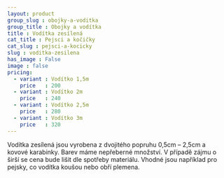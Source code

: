 ```yaml
---
layout: product
group_slug : obojky-a-voditka
group_title : Obojky a vodítka
title : Vodítka zesílená
cat_title : Pejsci a kočičky
cat_slug : pejsci-a-kocicky
slug : voditka-zesilena
has_image : False
image : false
pricing:
  - variant : Vodítko 1,5m
    price   : 200
  - variant : Vodítko 2m
    price   : 240
  - variant : Vodítko 2,5m
    price   : 280
  - variant : Vodítko 3m
    price   : 320
---
```


Vodítka zesílená jsou vyrobena z dvojitého popruhu 0,5cm – 2,5cm a kovové karabinky. Barev máme nepřeberné množství. V případě zájmu o širší se cena bude lišit dle spotřeby materiálu. Vhodné jsou například pro pejsky, co vodítka koušou nebo obří plemena.

